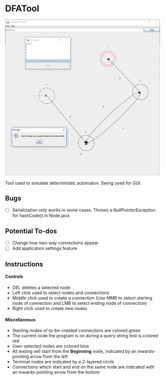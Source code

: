 # DFATool

![alt text](https://raw.githubusercontent.com/anshi98/DFATool/master/FSAUtility/res/example1.PNG)

Tool used to simulate deterministic automaton. Swing used for GUI.

## Bugs
- [ ] Serialization only works in some cases. Throws a NullPointerException for hashCode() in Node.java

## Potential To-dos
- [ ] Change how two-way connections appear
- [ ] Add application settings feature

## Instructions
#### Controls
- DEL deletes a selected node
- Left click used to select nodes and connections
- Middle click used to create a connection (Use MMB to select starting node of connection and LMB to select ending node of connection)
- Right click used to create new nodes

#### Miscellaneous
- Starting nodes of to-be-created connections are colored green
- The current node the program is on during a query string test is colored red
- User-selected nodes are colored blue
- All testing will start from the **Beginning** node, indicated by an inwards-pointing arrow from the left
- Terminal nodes are indicated by a 2-layered circle
- Connections which start and end on the same node are indicated with an inwards-pointing arrow from the bottom
